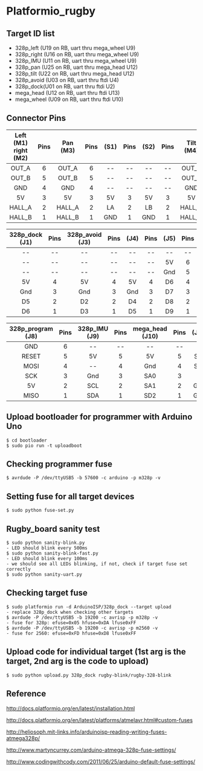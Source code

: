 # Platformio_rugby

## Target ID list
   * 328p_left  (U19 on RB, uart thru mega_wheel U9)
   * 328p_right (U16 on RB, uart thru mega_wheel U9)
   * 328p_IMU   (U11 on RB, uart thru mega_wheel U9)   
   * 328p_pan   (U25 on RB, uart thru mega_head U12)
   * 328p_tilt  (U22 on RB, uart thru mega_head U12)
   * 328p_avoid (U03 on RB, uart thru ftdi U4)
   * 328p_dock(U01 on RB, uart thru ftdi U2) 
   * mega_head  (U12 on RB, uart thru ftdi U13)
   * mega_wheel (U09 on RB, uart thru ftdi U10)

## Connector Pins 

Left (M1) right (M2)|Pins| Pan (M3) |Pins| (S1) |Pins| (S2) |Pins| Tilt (M4) |Pins| (S3) |Pins| (S4) |Pins|       
:------------------:|:--:| :-------:|:--:|:----:|:--:|:----:|:--:|:---------:|:--:|:----:|:--:|:----:|:--:|
 OUT_A              | 6  |  OUT_A   | 6  |  --  | -- |  --  | -- |  OUT_A    | 6  |  --  | -- |  --  | -- |
 OUT_B              | 5  |  OUT_B   | 5  |  --  | -- |  --  | -- |  OUT_B    | 5  |  --  | -- |  --  | -- |
 GND                | 4  |  GND     | 4  |  --  | -- |  --  | -- |  GND      | 4  |  --  | -- |  --  | -- |
 5V                 | 3  |  5V      | 3  |  5V  | 3  |  5V  | 3  |  5V       | 3  |  5V  | 3  |  5V  | 3  |
 HALL_A             | 2  |  HALL_A  | 2  |  LA  | 2  |  LB  | 2  |  HALL_A   | 2  |  LA  | 2  |  LB  | 2  |
 HALL_B             | 1  |  HALL_B  | 1  |  GND | 1  |  GND | 1  |  HALL_B   | 1  |  GND | 1  |  GND | 1  |

328p_dock (J1)|Pins| 328p_avoid (J3) |Pins| (J4) |Pins| (J5) |Pins| (J6) |Pins|        
:------------:|:--:|:---------------:|:--:|:----:|:--:|:----:|:--:|:----:|:--:|
  --          | -- |        --       | -- |  --  | -- | --   | -- | 5V   | 7  |
  --          | -- |        --       | -- |  --  | -- | 5V   | 6  | GND  | 6  |
  --          | -- |        --       | -- |  --  | -- | Gnd  | 5  | D10  | 5  |
  5V          | 4  |        5V       | 4  |  5V  | 4  | D6   | 4  | D11  | 4  |
  Gnd         | 3  |        Gnd      | 3  |  Gnd | 3  | D7   | 3  | D12  | 3  |
  D5          | 2  |        D2       | 2  |  D4  | 2  | D8   | 2  | D13  | 2  |
  D6          | 1  |        D3       | 1  |  D5  | 1  | D9   | 1  | RESET| 1  | 
  
328p_program (J8) | Pins | 328p_IMU (J9) | Pins | mega_head (J10) | Pins | (J11) | Pins |      
:----------------:|:----:|:-------------:|:----:|:---------------:|:----:|:-----:|:----:|
  GND             |  6   |        --     |  --  |  --             |  --  | --    |  --  |
  RESET           |  5   |        5V     |  5   |  5V             |  5   | SCL   |  5   |
  MOSI            |  4   |        --     |  4   |  Gnd            |  4   | SDA   |  4   |
  SCK             |  3   |        Gnd    |  3   |  SA0            |  3   | --    |  3   |
  5V              |  2   |        SCL    |  2   |  SA1            |  2   | GND   |  2   | 
  MISO            |  1   |        SDA    |  1   |  SD2            |  1   | GND   |  1   |

## Upload bootloader for programmer with Arduino Uno
    $ cd bootloader
    $ sudo pio run -t uploadboot

## Checking programmer fuse
    $ avrdude -P /dev/ttyUSB5 -b 57600 -c arduino -p m328p -v

## Setting fuse for all target devices
    $ sudo python fuse-set.py

## Rugby_board sanity test 
    $ sudo python sanity-blink.py 
    - LED should blink every 500ms
    $ sudo python sanity-blink-fast.py 
    - LED should blink every 100ms
    - we should see all LEDs blinking, if not, check if target fuse set correctly
    $ sudo python sanity-uart.py

## Checking target fuse 
    $ sudo platformio run -d ArduinoISP/328p_dock --target upload
    - replace 328p_dock when checking other targets
    $ avrdude -P /dev/ttyUSB5 -b 19200 -c avrisp -p m328p -v
    - fuse for 328p: efuse=0x05 hfuse=0xDA lfuse0xFF
    $ avrdude -P /dev/ttyUSB5 -b 19200 -c avrisp -p m2560 -v
    - fuse for 2560: efuse=0xFD hfuse=0xD8 lfuse0xFF

## Upload code for individual target (1st arg is the target, 2nd arg is the code to upload)
    $ sudo python upload.py 328p_dock rugby-blink/rugby-328-blink 
    
## Reference 
  http://docs.platformio.org/en/latest/installation.html
  
  http://docs.platformio.org/en/latest/platforms/atmelavr.html#custom-fuses

  http://heliosoph.mit-links.info/arduinoisp-reading-writing-fuses-atmega328p/
  
  http://www.martyncurrey.com/arduino-atmega-328p-fuse-settings/
  
  http://www.codingwithcody.com/2011/06/25/arduino-default-fuse-settings/
